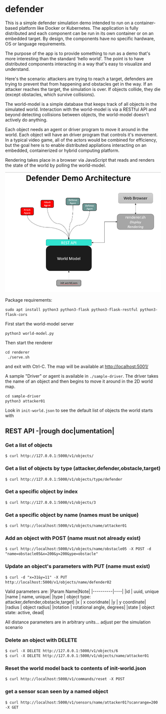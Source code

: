 # defender
This is a simple defender simulation demo intended to run on a container-based platform like Docker or Kubernetes. The application is fully distributed and each component can be run in its own container or on an embedded target. By design, the components have no specific hardware, OS or language requirements.

The purpose of the app is to provide something to run as a demo that's more interesting than the standard 'hello world'. The point is to have distributed components interacting in a way that's easy to visualize and understand. 

Here's the scenario: attackers are trying to reach a target, defenders are trying to prevent that from happening and obstacles get in the way. If an attacker reaches the target, the simulation is over. If objects collide, they die (except obstacles, which survive collisions). 

The world-model is a simple database that keeps track of all objects in the simulated world. Interaction with the world-model is via a RESTful API and beyond detecting collisions between objects, the world-model doesn't actively do anything. 

Each object needs an agent or driver program to move it around in the world. Each object will have an driver program that controls it's movement. In a typical video game, all of the actors would be combined for efficiency, but the goal here is to enable distributed appliations interacting on an embedded, containerized or hybrid computing platform.

Rendering takes place in a browser via JavaScript that reads and renders the state of the world by polling the world-model.


![](images/defender-diagram.png)


Package requirements:
```
sudo apt install python3 python3-flask python3-flask-restful python3-flask-cors
```

First start the world-model server
```
python3 world-model.py
```

Then start the renderer
```
cd renderer
 ./serve.sh 
```
and exit with Ctrl-C.  The map will be available at [http://localhost:5001/](http://localhost:5001/)

A sample "Driver" or agent is available in `./sample-driver`. The driver takes the name of an object and then begins to move it around in the 2D world map.
```
cd sample-driver
python3 attacker01
```
Look in `init-world.json` to see the default list of objects the world starts with

## REST API -|rough doc|umentation|


### Get a list of objects
```
$ curl http://127.0.0.1:5000/v1/objects/
```

### Get a list of objects by type (attacker,defender,obstacle,target)
```
$ curl http://127.0.0.1:5000/v1/objects/type/defender
```

### Get a specific object by index
```
$ curl http://127.0.0.1:5000/v1/objects/3
```

### Get a specific object by name (names must be unique)
```
$ curl http://localhost:5000/v1/objects/name/attacker01
```

### Add an object with POST (name must not already exist)
```
$ curl http://localhost:5000/v1/objects/name/obstacle05 -X POST -d "name=obstacle05&x=200&y=200&ype=obstacle"
```

### Update an object's parameters with PUT (name must exist)
```
$ curl -d "x=31&y=11" -X PUT http://localhost:5000/v1/objects/name/defender02
```
Valid parameters are:
|Param Name|Note|
|----------|----|
|id       | uuid, unique
|name     | name, unique|
|type     | object type: attacker,defender,obstacle,target|
|x        | x cooridnate|
|y        | y coordinate|
|radius   | object radius|
|rotation | rotational angle, degrees|
|state    | object state: active, dead|
    
All distance parameters are in arbitrary units... adjust per the simulation scenario


### Delete an object with DELETE
```
$ curl -X DELETE http://127.0.0.1:5000/v1/objects/6
$ curl -X DELETE http://127.0.0.1:5000/v1/objects/name/attacker01
```

### Reset the world model back to contents of init-world.json
```
$ curl http://localhost:5000/v1/commands/reset -X POST
```

### get a sensor scan seen by a named object
```
$ curl http://localhost:5000/v1/sensors/name/attacker01?scanrange=200 -X GET
```